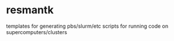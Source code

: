 # resmantk
templates for generating pbs/slurm/etc scripts for running code on supercomputers/clusters
